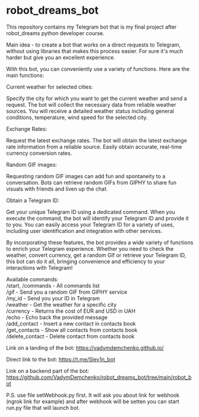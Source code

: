 # robot_dreams_bot
This repository contains my Telegram bot that is my final project after robot_dreams python developer course.

Main idea - to create a bot that works on a direct requests to Telegram, without using libraries that makes this process easier. For sure it's much harder but give you an excellent experience. 

With this bot, you can conveniently use a variety of functions. Here are the main functions:

Current weather for selected cities:

Specify the city for which you want to get the current weather and send a request.
The bot will collect the necessary data from reliable weather sources.
You will receive a detailed weather status including general conditions, temperature, wind speed for the selected city.

Exchange Rates:

Request the latest exchange rates.
The bot will obtain the latest exchange rate information from a reliable source.
Easily obtain accurate, real-time currency conversion rates.

Random GIF images:

Requesting random GIF images can add fun and spontaneity to a conversation.
Bots can retrieve random GIFs from GIPHY to share fun visuals with friends and liven up the chat.

Obtain a Telegram ID:

Get your unique Telegram ID using a dedicated command.
When you execute the command, the bot will identify your Telegram ID and provide it to you.
You can easily access your Telegram ID for a variety of uses, including user identification and integration with other services.

By incorporating these features, the bot provides a wide variety of functions to enrich your Telegram experience. Whether you need to check the weather, convert currency, get a random GIf or retrieve your Telegram ID, this bot can do it all, bringing convenience and efficiency to your interactions with Telegram!



Available commands:<br>
  /start, /commands - All commands list<br>
  /gif - Send you a random GIF from GIPHY service<br>
  /my_id - Send you your ID in Telegram<br>
  /weather <city> - Get the weather for a specific city<br>
  /currency - Returns the cost of EUR and USD in UAH<br>
  /echo <message> - Echo back the provided message<br>
  /add_contact <name> <phone> - Insert a new contact in contacts book<br>
  /get_contacts - Show all contacts from contacts book<br>
  /delete_contact <name> - Delete contact from contacts book<br>

Link on a landing of the bot:
https://vadymdemchenko.github.io/

Direct link to the bot:
https://t.me/Slev1n_bot

Link on a backend part of the bot:
https://github.com/VadymDemchenko/robot_dreams_bot/tree/main/robot_bot
  
  
P.S. use file setWebhook.py first. It will ask you about link for webhook (ngrok link for example) and after webhook will be setten you can start run.py file that will launch bot.
